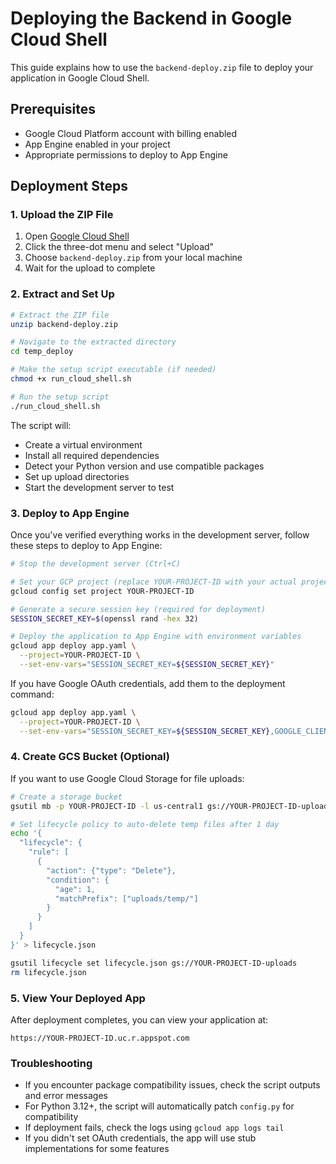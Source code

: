 # Deploying the Backend in Google Cloud Shell

This guide explains how to use the `backend-deploy.zip` file to deploy your application in Google Cloud Shell.

## Prerequisites

- Google Cloud Platform account with billing enabled
- App Engine enabled in your project
- Appropriate permissions to deploy to App Engine

## Deployment Steps

### 1. Upload the ZIP File

1. Open [Google Cloud Shell](https://shell.cloud.google.com/)
2. Click the three-dot menu and select "Upload"
3. Choose `backend-deploy.zip` from your local machine
4. Wait for the upload to complete

### 2. Extract and Set Up

```bash
# Extract the ZIP file
unzip backend-deploy.zip

# Navigate to the extracted directory
cd temp_deploy

# Make the setup script executable (if needed)
chmod +x run_cloud_shell.sh

# Run the setup script
./run_cloud_shell.sh
```

The script will:
- Create a virtual environment
- Install all required dependencies
- Detect your Python version and use compatible packages
- Set up upload directories
- Start the development server to test

### 3. Deploy to App Engine

Once you've verified everything works in the development server, follow these steps to deploy to App Engine:

```bash
# Stop the development server (Ctrl+C)

# Set your GCP project (replace YOUR-PROJECT-ID with your actual project ID)
gcloud config set project YOUR-PROJECT-ID

# Generate a secure session key (required for deployment)
SESSION_SECRET_KEY=$(openssl rand -hex 32)

# Deploy the application to App Engine with environment variables
gcloud app deploy app.yaml \
  --project=YOUR-PROJECT-ID \
  --set-env-vars="SESSION_SECRET_KEY=${SESSION_SECRET_KEY}"
```

If you have Google OAuth credentials, add them to the deployment command:

```bash
gcloud app deploy app.yaml \
  --project=YOUR-PROJECT-ID \
  --set-env-vars="SESSION_SECRET_KEY=${SESSION_SECRET_KEY},GOOGLE_CLIENT_ID=YOUR-CLIENT-ID,GOOGLE_CLIENT_SECRET=YOUR-CLIENT-SECRET"
```

### 4. Create GCS Bucket (Optional)

If you want to use Google Cloud Storage for file uploads:

```bash
# Create a storage bucket
gsutil mb -p YOUR-PROJECT-ID -l us-central1 gs://YOUR-PROJECT-ID-uploads

# Set lifecycle policy to auto-delete temp files after 1 day
echo '{
  "lifecycle": {
    "rule": [
      {
        "action": {"type": "Delete"},
        "condition": {
          "age": 1,
          "matchPrefix": ["uploads/temp/"]
        }
      }
    ]
  }
}' > lifecycle.json

gsutil lifecycle set lifecycle.json gs://YOUR-PROJECT-ID-uploads
rm lifecycle.json
```

### 5. View Your Deployed App

After deployment completes, you can view your application at:

```
https://YOUR-PROJECT-ID.uc.r.appspot.com
```

### Troubleshooting

- If you encounter package compatibility issues, check the script outputs and error messages
- For Python 3.12+, the script will automatically patch `config.py` for compatibility
- If deployment fails, check the logs using `gcloud app logs tail`
- If you didn't set OAuth credentials, the app will use stub implementations for some features

